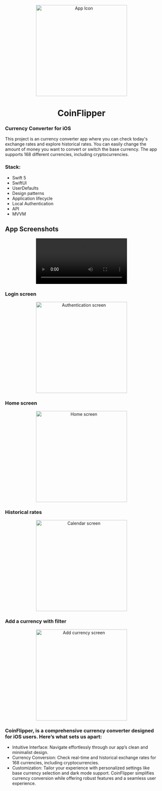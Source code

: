 
<div align="center">
  <img src="Assets.xcassets/AppIcon.appiconset/CoinFlipperLogo.png" alt="App Icon" width="300"/>
  <h1>CoinFlipper</h1>
</div>


### Currency Converter for iOS ###

This project is an currency converter app where you can check today's exchange rates and explore historical rates.
You can easily change the amount of money you want to convert or switch the base currency. The app supports 168 different currencies, including cryptocurrencies.

### Stack:
- Swift 5
- SwiftUI
- UserDefaults
- Design patterns
- Application lifecycle
- Local Authentication
- API
- MVVM

## App Screenshots
<div align="center">
<video controls width="300">
  <source src="videos/demo.mov" type="video/quicktime">
  Your browser does not support the video tag.
</video>
</div>

### Login screen ###
<div align="center">
<img src="Assets.xcassets/auth.imageset/auth.png" alt="Authentication screen" width="300"/>
</div>

### Home screen ###
<div align="center">
<img src="Assets.xcassets/home.imageset/home.png" alt="Home screen" width="300"/>
</div>

### Historical rates ###
<div align="center">
<img src="Assets.xcassets/calendar.imageset/calendar.png" alt="Calendar screen" width="300"/>
</div>

### Add a currency with filter ###
<div align="center">
<img src="Assets.xcassets/addCurrency.imageset/addCurrency.png" alt="Add currency screen" width="300"/>
</div>

### CoinFlipper, is a comprehensive currency converter designed for iOS users. Here’s what sets us apart:

 - Intuitive Interface: Navigate effortlessly through our app’s clean and minimalist design.
 - Currency Conversion: Check real-time and historical exchange rates for 168 currencies, including cryptocurrencies.
 - Customization: Tailor your experience with personalized settings like base currency selection and dark mode support.
CoinFlipper simplifies currency conversion while offering robust features and a seamless user experience.
